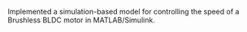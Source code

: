 Implemented a simulation-based model for controlling the speed of a Brushless BLDC motor in MATLAB/Simulink.
